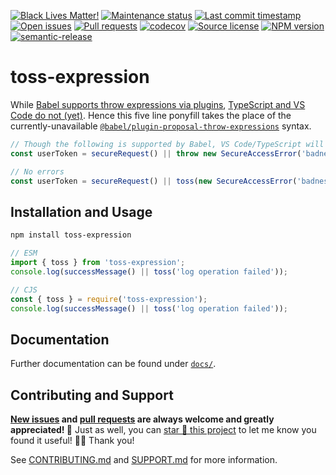 <!-- prettier-ignore-start -->

<!-- badges-start -->

[![Black Lives Matter!][badge-blm]][link-blm]
[![Maintenance status][badge-maintenance]][link-repo]
[![Last commit timestamp][badge-last-commit]][link-repo]
[![Open issues][badge-issues]][link-issues]
[![Pull requests][badge-pulls]][link-pulls]
[![codecov][badge-codecov]][link-codecov]
[![Source license][badge-license]][link-license]
[![NPM version][badge-npm]][link-npm]
[![semantic-release][badge-semantic-release]][link-semantic-release]

<!-- badges-end -->

<!-- prettier-ignore-end -->

# toss-expression

While
[Babel supports throw expressions via plugins](https://babeljs.io/docs/en/babel-plugin-proposal-throw-expressions),
[TypeScript and VS Code do not (yet)](https://github.com/microsoft/TypeScript/issues/18535).
Hence this five line ponyfill takes the place of the currently-unavailable
[`@babel/plugin-proposal-throw-expressions`](https://babeljs.io/docs/en/babel-plugin-proposal-throw-expressions)
syntax.

```typescript
// Though the following is supported by Babel, VS Code/TypeScript will complain
const userToken = secureRequest() || throw new SecureAccessError('badness occurred');

// No errors
const userToken = secureRequest() || toss(new SecureAccessError('badness occurred'));
```

## Installation and Usage

```bash
npm install toss-expression
```

```typescript
// ESM
import { toss } from 'toss-expression';
console.log(successMessage() || toss('log operation failed'));
```

```javascript
// CJS
const { toss } = require('toss-expression');
console.log(successMessage() || toss('log operation failed'));
```

## Documentation

Further documentation can be found under [`docs/`][docs].

## Contributing and Support

**[New issues][choose-new-issue] and [pull requests][pr-compare] are always
welcome and greatly appreciated! 🤩** Just as well, you can [star 🌟 this
project][link-repo] to let me know you found it useful! ✊🏿 Thank you!

See [CONTRIBUTING.md][contributing] and [SUPPORT.md][support] for more
information.

[badge-blm]: https://xunn.at/badge-blm 'Join the movement!'
[link-blm]: https://xunn.at/donate-blm
[badge-maintenance]:
  https://img.shields.io/maintenance/active/2024
  'Is this package maintained?'
[link-repo]: https://github.com/xunnamius/toss-expression
[badge-last-commit]:
  https://img.shields.io/github/last-commit/xunnamius/toss-expression
  'When was the last commit to the official repo?'
[badge-issues]:
  https://isitmaintained.com/badge/open/Xunnamius/toss-expression.svg
  'Number of known issues with this package'
[link-issues]: https://github.com/Xunnamius/toss-expression/issues?q=
[badge-pulls]:
  https://img.shields.io/github/issues-pr/xunnamius/toss-expression
  'Number of open pull requests'
[link-pulls]: https://github.com/xunnamius/toss-expression/pulls
[badge-codecov]:
  https://codecov.io/gh/Xunnamius/toss-expression/branch/main/graph/badge.svg?token=HWRIOBAAPW
  'Is this package well-tested?'
[link-codecov]: https://codecov.io/gh/Xunnamius/toss-expression
[package-json]: package.json
[badge-license]:
  https://img.shields.io/npm/l/toss-expression
  "This package's source license"
[link-license]: https://github.com/Xunnamius/toss-expression/blob/main/LICENSE
[badge-npm]:
  https://api.ergodark.com/badges/npm-pkg-version/toss-expression
  'Install this package using npm or yarn!'
[link-npm]: https://www.npmjs.com/package/toss-expression
[badge-semantic-release]:
  https://img.shields.io/badge/%20%20%F0%9F%93%A6%F0%9F%9A%80-semantic--release-e10079.svg
  'This repo practices continuous integration and deployment!'
[link-semantic-release]: https://github.com/semantic-release/semantic-release
[docs]: docs
[choose-new-issue]:
  https://github.com/Xunnamius/toss-expression/issues/new/choose
[pr-compare]: https://github.com/Xunnamius/toss-expression/compare
[contributing]: CONTRIBUTING.md
[support]: .github/SUPPORT.md
